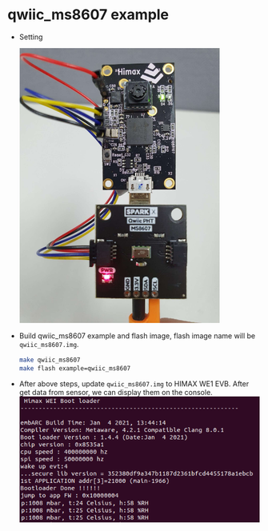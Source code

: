 # qwiic_ms8607 example
- Setting
    <p align="left">
    <img width="400" height="550" src="../../images/HIMAX_WE1_EVB_with_ms8607.png">
    </p>

- Build qwiic_ms8607 example and flash image, flash image name will be `qwiic_ms8607.img`.
    ```bash
    make qwiic_ms8607
    make flash example=qwiic_ms8607
    ```

- After above steps, update `qwiic_ms8607.img` to HIMAX WE1 EVB. After get data from sensor, we can display them on the console.
    ![alt text](../../images/ms8607_console.png)